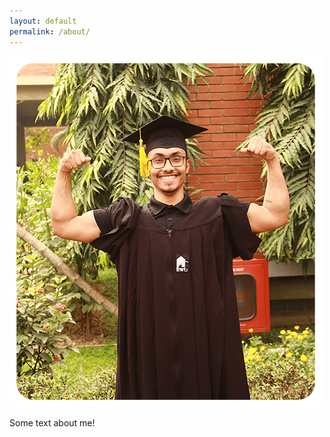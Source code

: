 ```yaml
---
layout: default
permalink: /about/
---
```


![Enam Biswas](images/enam-biswas.png)

Some text about me!
